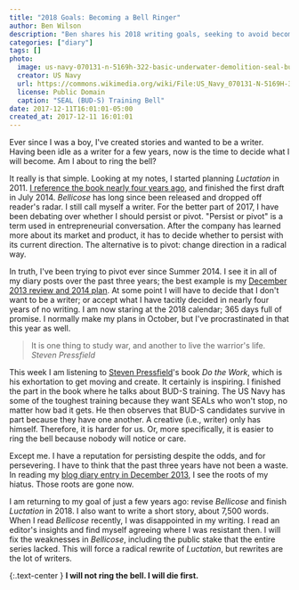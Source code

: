 ```yaml
---
title: "2018 Goals: Becoming a Bell Ringer"
author: Ben Wilson
description: "Ben shares his 2018 writing goals, seeking to avoid becoming a bell ringer."
categories: ["diary"]
tags: []
photo:
  image: us-navy-070131-n-5169h-322-basic-underwater-demolition-seal-bud-s-students-perform-log-pt-during-hell-week-at-the-naval-special-warfare-center.jpg
  creator: US Navy
  url: https://commons.wikimedia.org/wiki/File:US_Navy_070131-N-5169H-322_Basic_Underwater_Demolition-SEAL_(BUD-S)_students_perform_Log_PT_during_hell_week_at_the_Naval_Special_Warfare_Center.jpg
  license: Public Domain
  caption: "SEAL (BUD-S) Training Bell"
date: 2017-12-11T16:01:01-05:00
created_at: 2017-12-11 16:01:01
---
```


Ever since I was a boy, I've created stories and wanted to be a writer. Having been idle as a writer for a few years, now is the time to decide what I will become. Am I about to ring the bell?

<!--more-->

It really is that simple. Looking at my notes, I started planning _Luctation_ in 2011. [I reference the book nearly four years ago](/postal-marine-series/finished-bellicose-draft/), and finished the first draft in July 2014. _Bellicose_ has long since been released and dropped off reader's radar. I still call myself a writer. For the better part of 2017, I have been debating over whether I should persist or pivot.
"Persist or pivot" is a term used in entrepreneurial conversation. After the company has learned more about its market and product, it has to decide whether to persist with its current direction. The alternative is to pivot: change direction in a radical way.

In truth, I've been trying to pivot ever since Summer 2014. I see it in all of my diary posts over the past three years; the best example is my [December 2013 review and 2014 plan](/posts/a-gutsy-year-for-2014/). At some point I will have to decide that I don't want to be a writer; or accept what I have tacitly decided in nearly four years of no writing. I am now staring at the 2018 calendar; 365 days full of promise. I normally make my plans in October, but I've procrastinated in that this year as well.

> It is one thing to study war, and another to live the warrior's life.
> <cite>Steven Pressfield</cite>

This week I am listening to [Steven Pressfield](http://www.stevenpressfield.com/)'s book _Do the Work_, which is his exhortation to get moving and create. It certainly is inspiring. I finished the part in the book where he talks about BUD-S training. The US Navy has some of the toughest training because they want SEALs who won't stop, no matter how bad it gets. He then observes that BUD-S candidates survive in part because they have one another. A creative (i.e., writer) only has himself. Therefore, it is harder for us. Or, more specifically, it is easier to ring the bell because nobody will notice or care.

Except me. I have a reputation for persisting despite the odds, and for persevering. I have to think that the past three years have not been a waste. In reading my [blog diary entry in December 2013](/posts/a-gutsy-year-for-2014/), I see the roots of my hiatus. Those roots are gone now.

I am returning to my goal of just a few years ago: revise _Bellicose_ and finish _Luctation_ in 2018. I also want to write a short story, about 7,500 words. When I read _Bellicose_ recently, I was disappointed in my writing. I read an editor's insights and find myself agreeing where I was resistant then. I will fix the weaknesses in _Bellicose_, including the public stake that the entire series lacked. This will force a radical rewrite of _Luctation_, but rewrites are the lot of writers.

{:.text-center }
**I will not ring the bell. I will die first.**
